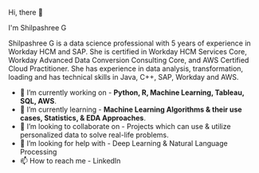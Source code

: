 Hi, there 👋

I'm Shilpashree G 

Shilpashree G is a data science professional with 5 years of experience in Workday HCM and SAP. She is certified in Workday HCM Services Core, Workday Advanced Data Conversion Consulting Core, and AWS Certified Cloud Practitioner. She has experience in data analysis, transformation, loading and has technical skills in Java, C++, SAP, Workday and AWS.

- 🔭 I’m currently working on - **Python, R, Machine Learning, Tableau, SQL, AWS**.
- 🌱 I’m currently learning - **Machine Learning Algorithms & their use cases, Statistics, & EDA Approaches**.
- 👯 I’m looking to collaborate on - Projects which can use & utilize personalized data to solve real-life problems.
- 🤔 I’m looking for help with - Deep Learning & Natural Language Processing
- 📫 How to reach me - LinkedIn
